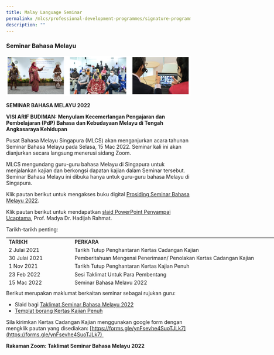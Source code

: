 ```yaml
---
title: Malay Language Seminar
permalink: /mlcs/professional-development-programmes/signature-programme-program-teras/malay-language-seminar/
description: ""
---
```

### Seminar Bahasa Melayu

![Seminar Bahasa Melayu](/images/Seminar%20Bahasa%20Melayu.jpg)

**SEMINAR BAHASA MELAYU 2022**


**VISI ARIF BUDIMAN: Menyulam Kecemerlangan Pengajaran dan Pembelajaran (PdP) Bahasa dan Kebudayaan Melayu di Tengah Angkasaraya Kehidupan**

Pusat Bahasa Melayu Singapura (MLCS) akan menganjurkan acara tahunan Seminar Bahasa Melayu pada Selasa, 15 Mac 2022. Seminar kali ini akan dianjurkan secara langsung menerusi sidang Zoom.

MLCS mengundang guru-guru bahasa Melayu di Singapura untuk menjalankan kajian dan berkongsi dapatan kajian dalam Seminar tersebut. Seminar Bahasa Melayu ini dibuka hanya untuk guru-guru bahasa Melayu di Singapura.

Klik pautan berikut untuk mengakses buku digital [Prosiding Seminar Bahasa Melayu 2022](https://issuu.com/oxfordgraphic/docs/mlcs-sbm2022-03).

Klik pautan berikut untuk mendapatkan [slaid PowerPoint Penyampai Ucaptama](https://academyofsingaporeteachers-moe-edu-sg-admin.cwp.sg/docs/librariesprovider6/ml-poetry-sg50/seminar-bahasa-melayu-2022/slaid_dr-hadijah_visi-arif-budiman-sbm-2022.pdf), Prof. Madya Dr. Hadijah Rahmat.

Tarikh-tarikh penting:

<table style="box-sizing: border-box; width: 821px; height: 129px;"><colgroup style="box-sizing: border-box;"><col style="box-sizing: border-box; width: 192px;"><col style="box-sizing: border-box; width: 690px;"></colgroup><tbody style="box-sizing: border-box;"><tr style="box-sizing: border-box; height: 22px;"><td style="box-sizing: border-box; width: 123px;"><strong style="box-sizing: border-box; font-weight: 600;">TARIKH</strong></td><td style="box-sizing: border-box; width: 696px;"><strong style="box-sizing: border-box; font-weight: 600;">PERKARA</strong></td></tr><tr style="box-sizing: border-box; height: 21px;"><td style="box-sizing: border-box; width: 123px;">2 Julai 2021</td><td style="box-sizing: border-box; width: 696px;">Tarikh Tutup Penghantaran Kertas Cadangan Kajian</td></tr><tr style="box-sizing: border-box; height: 21px;"><td style="box-sizing: border-box; width: 123px;">30 Julai 2021</td><td style="box-sizing: border-box; width: 696px;">Pemberitahuan Mengenai Penerimaan/ Penolakan Kertas Cadangan Kajian</td></tr><tr style="box-sizing: border-box; height: 21px;"><td style="box-sizing: border-box; width: 123px;">1 Nov 2021</td><td style="box-sizing: border-box; width: 696px;">Tarikh Tutup Penghantaran Kertas Kajian Penuh</td></tr><tr style="box-sizing: border-box; height: 21px;"><td style="box-sizing: border-box; width: 123px;">23 Feb 2022</td><td style="box-sizing: border-box; width: 696px;">Sesi Taklimat Untuk Para Pembentang</td></tr><tr style="box-sizing: border-box; height: 21px;"><td style="box-sizing: border-box; width: 123px;">15 Mac 2022</td><td style="box-sizing: border-box; width: 696px;">Seminar Bahasa Melayu 2022</td></tr></tbody></table>

Berikut merupakan maklumat berkaitan seminar sebagai rujukan guru:

*   Slaid bagi [Taklimat Seminar Bahasa Melayu 2022](https://academyofsingaporeteachers.moe.edu.sg/docs/librariesprovider6/ml-poetry-sg50/seminar-bahasa-melayu-2022/taklimat-seminar-bm-202-(latest).pdf?sfvrsn=d73fa23e_2 "Taklimat Seminar Bahasa Melayu 2022")
*   [Templat borang Kertas Kajian Penuh](https://academyofsingaporeteachers.moe.edu.sg/mlcs/professional-development-programmes/signature-programme-(program-teras)/820d183f-21ff-495a-8cd6-6d7ee792d096 "Templat borang Kertas Kajian Penuh")

Sila kirimkan Kertas Cadangan Kajian menggunakan google form dengan mengklik pautan yang disediakan: [https://forms.gle/ynFsevhe4SuoTJLk7](https://forms.gle/ynFsevhe4SuoTJLk7) 

**Rakaman Zoom: Taklimat Seminar Bahasa Melayu 2022**